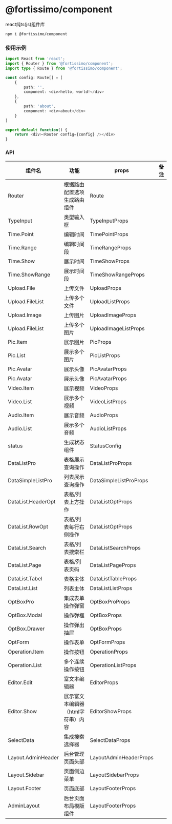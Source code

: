# @fortissimo/component

react纯ts(js)组件库

```shell script
npm i @fortissimo/component
```

### 使用示例

```typescript
import React from 'react';
import { Router } from '@fortissimo/component';
import type { Route } from '@fortissimo/component';

const config: Route[] = [
    {
        path: '',
        component: <div>hello, world!</div>
    },
    {
        path: 'about',
        component: <div>about</div>
    }
]

export default function() {
    return <div><Router config={config} /></div>
}
```

### API

| 组件名                | 功能                  | props                  |备注|
|--------------------|---------------------|------------------------|---|
| Router             | 根据路由配置选项生成路由组件      | Route                  |
| TypeInput          | 类型输入框               | TypeInputProps         |
| Time.Point         | 编辑时间                | TimePointProps         |
| Time.Range         | 编辑时间段               | TimeRangeProps         |
| Time.Show          | 展示时间                | TimeShowProps          |
| Time.ShowRange     | 展示时间段               | TimeShowRangeProps     |
| Upload.File        | 上传文件                | UploadProps            |
| Upload.FileList    | 上传多个文件              | UploadListProps        |
| Upload.Image       | 上传图片                | UploadImageProps       |
| Upload.FileList    | 上传多个图片              | UploadImageListProps   |
| Pic.Item           | 展示图片                | PicProps               |
| Pic.List           | 展示多个图片              | PicListProps           |
| Pic.Avatar         | 展示头像                | PicAvatarProps         |
| Pic.Avatar         | 展示头像                | PicAvatarProps         |
| Video.Item         | 展示视频                | VideoProps             |
| Video.List         | 展示多个视频              | VideoListProps         |
| Audio.Item         | 展示音频                | AudioProps             |
| Audio.List         | 展示多个音频              | AudioListProps         |
| status             | 生成状态组件              | StatusConfig           |
| DataListPro        | 表格展示查询操作            | DataListProProps       |
| DataSimpleListPro  | 列表展示查询操作            | DataSimpleListProProps |
| DataList.HeaderOpt | 表格/列表上方操作           | DataListOptProps       |
| DataList.RowOpt    | 表格/列表每行右侧操作         | DataListOptProps       |
| DataList.Search    | 表格/列表搜索栏            | DataListSearchProps    |
| DataList.Page      | 表格/列表页码             | DataListPageProps      |
| DataList.Tabel     | 表格主体                | DataListTableProps     |
| DataList.List      | 列表主体                | DataListListProps      |
| OptBoxPro          | 集成表单操作弹窗            | OptBoxProProps         |
| OptBox.Modal       | 操作弹框                | OptBoxProps            |
| OptBox.Drawer      | 操作弹出抽屉              | OptBoxProps            |
| OptForm            | 操作表单                | OptFormProps           |
| Operation.Item     | 操作按钮                | OperationProps         |
| Operation.List     | 多个连续操作按钮            | OperationListProps     |
| Editor.Edit        | 富文本编辑器              | EditorProps            |
| Editor.Show        | 展示富文本编辑器（html字符串）内容 | EditorShowProps        |
| SelectData         | 集成搜索选择器             | SelectDataProps        |
| Layout.AdminHeader | 后台管理页面头部            | LayoutAdminHeaderProps |
| Layout.Sidebar     | 页面侧边菜单              | LayoutSidebarProps     |
| Layout.Footer      | 页面底部                | LayoutFooterProps      |
| AdminLayout        | 后台页面布局模版组件          | LayoutFooterProps      |
